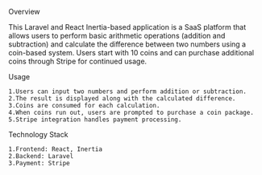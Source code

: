 Overview

This Laravel and React Inertia-based application is a SaaS platform that allows users to perform basic arithmetic operations (addition and subtraction) and calculate the difference between two numbers using a coin-based system. Users start with 10 coins and can purchase additional coins through Stripe for continued usage.

Usage

    1.Users can input two numbers and perform addition or subtraction.
    2.The result is displayed along with the calculated difference.
    3.Coins are consumed for each calculation.
    4.When coins run out, users are prompted to purchase a coin package.
    5.Stripe integration handles payment processing.

Technology Stack

    1.Frontend: React, Inertia
    2.Backend: Laravel
    3.Payment: Stripe
